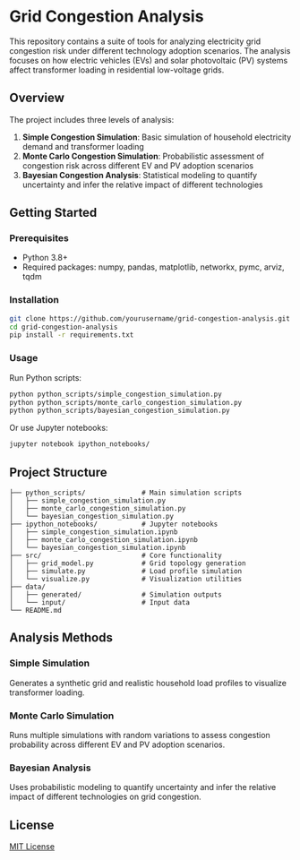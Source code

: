 # Grid Congestion Analysis

This repository contains a suite of tools for analyzing electricity grid congestion risk under different technology adoption scenarios. The analysis focuses on how electric vehicles (EVs) and solar photovoltaic (PV) systems affect transformer loading in residential low-voltage grids.

## Overview

The project includes three levels of analysis:

1. **Simple Congestion Simulation**: Basic simulation of household electricity demand and transformer loading
2. **Monte Carlo Congestion Simulation**: Probabilistic assessment of congestion risk across different EV and PV adoption scenarios
3. **Bayesian Congestion Analysis**: Statistical modeling to quantify uncertainty and infer the relative impact of different technologies

## Getting Started

### Prerequisites

- Python 3.8+
- Required packages: numpy, pandas, matplotlib, networkx, pymc, arviz, tqdm

### Installation

```bash
git clone https://github.com/yourusername/grid-congestion-analysis.git
cd grid-congestion-analysis
pip install -r requirements.txt
```

### Usage

Run Python scripts:

```bash
python python_scripts/simple_congestion_simulation.py
python python_scripts/monte_carlo_congestion_simulation.py
python python_scripts/bayesian_congestion_simulation.py
```

Or use Jupyter notebooks:

```bash
jupyter notebook ipython_notebooks/
```

## Project Structure

```
├── python_scripts/              # Main simulation scripts
│   ├── simple_congestion_simulation.py
│   ├── monte_carlo_congestion_simulation.py
│   └── bayesian_congestion_simulation.py
├── ipython_notebooks/           # Jupyter notebooks
│   ├── simple_congestion_simulation.ipynb
│   ├── monte_carlo_congestion_simulation.ipynb
│   └── bayesian_congestion_simulation.ipynb
├── src/                         # Core functionality
│   ├── grid_model.py            # Grid topology generation
│   ├── simulate.py              # Load profile simulation
│   └── visualize.py             # Visualization utilities
├── data/
│   ├── generated/               # Simulation outputs
│   └── input/                   # Input data
└── README.md
```

## Analysis Methods

### Simple Simulation
Generates a synthetic grid and realistic household load profiles to visualize transformer loading.

### Monte Carlo Simulation
Runs multiple simulations with random variations to assess congestion probability across different EV and PV adoption scenarios.

### Bayesian Analysis
Uses probabilistic modeling to quantify uncertainty and infer the relative impact of different technologies on grid congestion.

## License

[MIT License](LICENSE)

